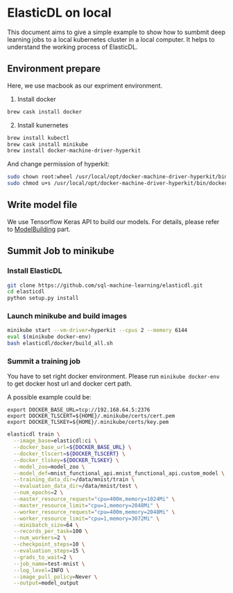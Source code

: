 # ElasticDL on local

This document aims to give a simple example to show how to sumbmit deep learning jobs to a local kubernetes cluster in a local computer. It helps to understand the working process of ElasticDL.


## Environment prepare

Here, we use macbook as our expriment environment.


1. Install docker

```bash
brew cask install docker
```

2. Install kunernetes

```bash
brew install kubectl
brew cask install minikube
brew install docker-machine-driver-hyperkit
```


And change permission of hyperkit:

```bash
sudo chown root:wheel /usr/local/opt/docker-machine-driver-hyperkit/bin/docker-machine-driver-hyperkit
sudo chmod u+s /usr/local/opt/docker-machine-driver-hyperkit/bin/docker-machine-driver-hyperkit
```

## Write model file

We use Tensorflow Keras API to build our models. For details, please refer to [ModelBuilding](https://github.com/sql-machine-learning/elasticdl/blob/develop/elasticdl/doc/model_building.md) part.


## Summit Job to minikube

### Install ElasticDL

```bash
git clone https://github.com/sql-machine-learning/elasticdl.git
cd elasticdl
python setup.py install
```

### Launch minikube and build images

```bash
minikube start --vm-driver=hyperkit --cpus 2 --memory 6144
eval $(minikube docker-env)
bash elasticdl/docker/build_all.sh
```

### Summit a training job


You have to set right docker environment. Please run `minikube docker-env` to get docker host url and docker cert path.

A possible example could be:

```
export DOCKER_BASE_URL=tcp://192.168.64.5:2376
export DOCKER_TLSCERT=${HOME}/.minikube/certs/cert.pem
export DOCKER_TLSKEY=${HOME}/.minikube/certs/key.pem
```


```bash
elasticdl train \
  --image_base=elasticdl:ci \
  --docker_base_url=${DOCKER_BASE_URL} \
  --docker_tlscert=${DOCKER_TLSCERT} \
  --docker_tlskey=${DOCKER_TLSKEY} \
  --model_zoo=model_zoo \
  --model_def=mnist_functional_api.mnist_functional_api.custom_model \
  --training_data_dir=/data/mnist/train \
  --evaluation_data_dir=/data/mnist/test \
  --num_epochs=2 \
  --master_resource_request="cpu=400m,memory=1024Mi" \
  --master_resource_limit="cpu=1,memory=2048Mi" \
  --worker_resource_request="cpu=400m,memory=2048Mi" \
  --worker_resource_limit="cpu=1,memory=3072Mi" \
  --minibatch_size=64 \
  --records_per_task=100 \
  --num_workers=2 \
  --checkpoint_steps=10 \
  --evaluation_steps=15 \
  --grads_to_wait=2 \
  --job_name=test-mnist \
  --log_level=INFO \
  --image_pull_policy=Never \
  --output=model_output
```





